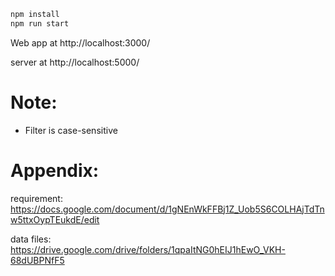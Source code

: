 ```sh
npm install
npm run start
```
Web app at http://localhost:3000/

server at http://localhost:5000/

Note:
=====
- Filter is case-sensitive

Appendix:
=====
requirement: https://docs.google.com/document/d/1gNEnWkFFBj1Z_Uob5S6COLHAjTdTnw5ttxOypTEukdE/edit

data files: https://drive.google.com/drive/folders/1qpaItNG0hEIJ1hEwO_VKH-68dUBPNfF5
